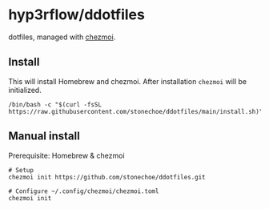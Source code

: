 # hyp3rflow/ddotfiles

dotfiles, managed with [chezmoi](https://github.com/twpayne/chezmoi).

## Install

This will install Homebrew and chezmoi. After installation `chezmoi` will be initialized.
  
```shell
/bin/bash -c "$(curl -fsSL https://raw.githubusercontent.com/stonechoe/ddotfiles/main/install.sh)"
```

## Manual install

Prerequisite: Homebrew & chezmoi

```shell
# Setup
chezmoi init https://github.com/stonechoe/ddotfiles.git

# Configure ~/.config/chezmoi/chezmoi.toml
chezmoi init
```